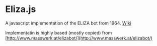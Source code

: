 # Eliza.js

A javascript implementation of the ELIZA bot from 1964. [Wiki](https://en.wikipedia.org/wiki/ELIZA)

Implementatin is highly based (mostly copied) from [http://www.masswerk.at/elizabot/](http://www.masswerk.at/elizabot/)
